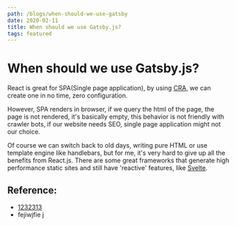 ```yaml
---
path: /blogs/when-should-we-use-gatsby
date: 2020-02-11
title: When should we use Gatsby.js?
tags: featured
---
```


# When should we use Gatsby.js?

React is great for SPA(Single page application), by using [CRA](https://github.com/facebook/create-react-app), we can create one in no time, zero configuration.

However, SPA renders in browser, if we query the html of the page, the page is not rendered, it's basically empty, this behavior is not friendly with crawler bots,
if our website needs SEO, single page application might not our choice.

Of course we can switch back to old days, writing pure HTML or use template engine like handlebars, but for me, it's very hard to give up all the benefits from React.js. There are some great frameworks that generate high performance static sites and still have 'reactive' features, like [Svelte](https://svelte.dev/).

## Reference:

-   [1232313](https://www.google.com)
-   fejiwjfie j
